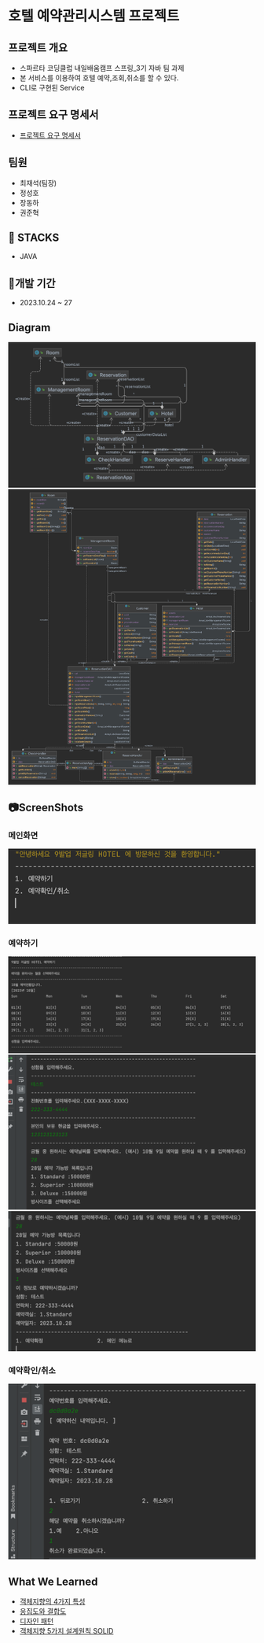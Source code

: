 # 호텔 예약관리시스템 프로젝트

## 프로젝트 개요
 * 스파르타 코딩클럽 내일배움캠프 스프링_3기 자바 팀 과제<br>
 * 본 서비스를 이용하여 호텔 예약,조회,취소를 할 수 있다.<br>
 * CLI로 구현된 Service<br>


## 프로젝트 요구 명세서
* [프로젝트 요구 명세서](https://teamsparta.notion.site/Java-73b0f5b7e8944d34a49a325bd8619317)
## 팀원
* 최재석(팀장)
* 정성호 
* 장동하
* 권준혁

## :closed_book: STACKS
* JAVA

## :date:개발 기간
* 2023.10.24 ~ 27

## Diagram
![클래스 다이어그램1](./img/클래스다이어그램11.jpg)
![클래스 다이어그램2](./img/클래스다이어그램22.jpg)

## :camera:ScreenShots
### 메인화면
![메인화면](./img/메인화면.png)
### 예약하기
![예약화면1](./img/예약하기1.png)
![예약화면2](./img/예약하기2.png)
![예약화면3](./img/예약하기3.png)
### 예약확인/취소
![예약화면3](./img/예약취소.png)


## What We Learned
* [객체지향의 4가지 특성](https://www.codestates.com/blog/content/%EA%B0%9D%EC%B2%B4-%EC%A7%80%ED%96%A5-%ED%94%84%EB%A1%9C%EA%B7%B8%EB%9E%98%EB%B0%8D-%ED%8A%B9%EC%A7%95)<br>
* [응집도와 결합도](https://inpa.tistory.com/entry/OOP-%F0%9F%92%A0-%EA%B0%9D%EC%B2%B4%EC%9D%98-%EA%B2%B0%ED%95%A9%EB%8F%84-%EC%9D%91%EC%A7%91%EB%8F%84-%EC%9D%98%EB%AF%B8%EC%99%80-%EB%8B%A8%EA%B3%84-%EC%9D%B4%ED%95%B4%ED%95%98%EA%B8%B0-%EC%89%BD%EA%B2%8C-%EC%A0%95%EB%A6%AC)<br>
* [디자인 패턴](https://refactoring.guru/ko/design-patterns)<br>
* [객체지향 5가지 설계원칙 SOLID](https://mangkyu.tistory.com/194)
